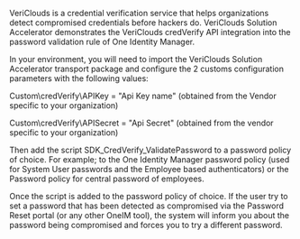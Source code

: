 VeriClouds is a credential verification service that helps organizations detect compromised credentials before hackers do.
VeriClouds Solution Accelerator demonstrates the VeriClouds credVerify API integration into the password validation rule of One Identity Manager.

In your environment, you will need to import the VeriClouds Solution Accelerator transport package and configure the 2 customs configuration parameters with the following values:

Custom\credVerify\APIKey = "Api Key name"  (obtained from the Vendor specific to your organization)

Custom\credVerify\APISecret = "Api Secret" (obtained from the vendor specific to your organization)

Then add the script SDK_CredVerify_ValidatePassword to a password policy of choice. For example; to the One Identity Manager password policy (used for System User passwords and the Employee based authenticators) or the Password policy for central password of employees.

Once the script is added to the password policy of choice.  If the user try to set a password that has been detected as compromised via the Password Reset portal (or any other OneIM tool), the system will inform you about the password being compromised and forces you to try a different password. 


